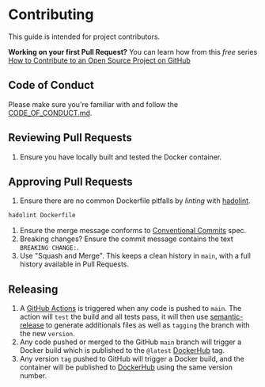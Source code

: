 # Contributing

This guide is intended for project contributors.

**Working on your first Pull Request?** You can learn how from this _free_ series [How to Contribute to an Open Source Project on GitHub](https://kcd.im/pull-request)

## Code of Conduct

Please make sure you're familiar with and follow the [CODE_OF_CONDUCT.md](CODE_OF_CONDUCT.md).

## Reviewing Pull Requests

1. Ensure you have locally built and tested the Docker container.

## Approving Pull Requests

1. Ensure there are no common Dockerfile pitfalls by _linting_ with [hadolint](https://github.com/hadolint/hadolint).

```bash
hadolint Dockerfile
```

1. Ensure the merge message conforms to [Conventional Commits](https://conventionalcommits.org/) spec.
1. Breaking changes? Ensure the commit message contains the text `BREAKING CHANGE:`.
1. Use "Squash and Merge". This keeps a clean history in `main`, with a full history available in Pull Requests.

## Releasing

1. A [GitHub Actions](https://github.com/features/actions) is triggered when any code is pushed to `main`. The action will `test` the build and all tests pass, it will then use [semantic-release](https://github.com/semantic-release/semantic-release#-semantic-release) to generate additionals files as well as `tagging` the branch with the new `version`.
1. Any code pushed or merged to the GitHub `main` branch will trigger a Docker build which is published to the `@latest` [DockerHub](https://hub.docker.com/) tag.
1. Any version `tag` pushed to GitHub will trigger a Docker build, and the container will be published to [DockerHub](https://hub.docker.com/) using the same version number.
